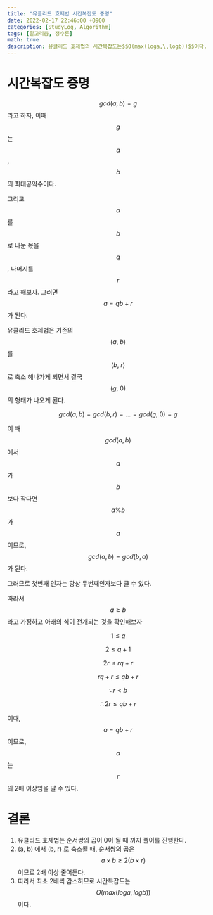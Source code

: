 ```yaml
---
title: "유클리드 호제법 시간복잡도 증명"
date: 2022-02-17 22:46:00 +0900
categories: [StudyLog, Algorithm]
tags: [알고리즘, 정수론]
math: true
description: 유클리드 호제법의 시간복잡도는$$O(max(loga,\,logb))$$이다.
---
```


# 시간복잡도 증명

$$gcd(a,\,b)=g$$ 라고 하자, 이때 $$g$$는 $$a$$, $$b$$ 의 최대공약수이다.

그리고 $$a$$ 를 $$b$$ 로 나눈 몫을 $$q$$, 나머지를 $$r$$ 라고 해보자. 그러면 $$a=qb+r$$ 가 된다.

유클리드 호제법은 기존의 $$(a,\;b)$$ 를 $$(b,\;r)$$ 로 축소 해나가게 되면서 결국 $$(g,\;0)$$ 의 형태가 나오게 된다.

$$ gcd(a,\,b)=gcd(b,\,r)=...=gcd(g,\;0)=g $$

이 때 $$gcd(a,\,b)$$에서 $$a$$가 $$b$$보다 작다면 $$a\%b$$ 가 $$a$$이므로,  
$$gcd(a,\,b) = gcd(b,\,a)$$ 가 된다.

그러므로 첫번째 인자는 항상 두번째인자보다 클 수 있다.

따라서 $$a \geq b$$ 라고 가정하고 아래의 식이 전개되는 것을 확인해보자

$$1 \le q$$

$$2 \le q+1$$

$$2r \le rq+r$$

$$rq+r \le qb+r$$

$$\because r < b$$

$$\therefore 2r \le qb+r$$

이때, $$a=qb+r$$ 이므로, $$a$$는 $$r$$의 2배 이상임을 알 수 있다.

# 결론

1.  유클리드 호제법는 순서쌍의 곱이 0이 될 때 까지 풀이를 진행한다.
2.  (a, b) 에서 (b, r) 로 축소될 때, 순서쌍의 곱은 $$a \times b \ge 2(b \times r)$$ 이므로 2배 이상 줄어든다.
3.  따라서 최소 2배씩 감소하므로 시간복잡도는 $$O(max(loga,\,logb))$$ 이다.
